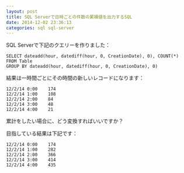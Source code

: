 ```yaml
---
layout: post
title: SQL Serverで日時ごとの件数の累積値を出力するSQL
date: 2014-12-02 23:36:13
categories: sql sql-server
---
```

<!-- {% raw %} -->
<p>SQL Serverで下記のクエリーを作りました：</p>

<pre><code>SELECT dateadd(hour, datediff(hour, 0, CreationDate), 0), COUNT(*)
FROM Table
GROUP BY dateadd(hour, datediff(hour, 0, CreationDate), 0)
</code></pre>

<p>結果は一時間ごとにその時間の新しいレコードになります：</p>

<pre><code>12/2/14 0:00    174
12/2/14 1:00    108
12/2/14 2:00    84
12/2/14 3:00    48
12/2/14 4:00    21
</code></pre>

<p>累計をしたい場合に、どう変換すればいいですか？</p>

<p>目指している結果は下記です：</p>

<pre><code>12/2/14 0:00    174
12/2/14 1:00    282
12/2/14 2:00    366
12/2/14 3:00    414
12/2/14 4:00    435
</code></pre>
<!-- {% endraw %} -->
